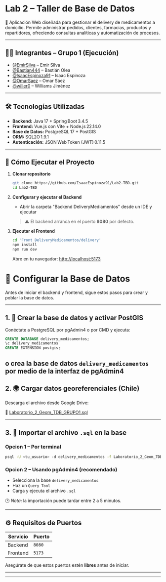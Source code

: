 
# Lab 2 – Taller de Base de Datos

📌 Aplicación Web diseñada para gestionar el delivery de medicamentos a domicilio. Permite administrar pedidos, clientes, farmacias, productos y repartidores, ofreciendo consultas analíticas y automatización de procesos.

---

## 👨‍💻 Integrantes – Grupo 1 (Ejecución)

- [@EmirSilva](https://github.com/EmirSilva) – Emir Silva  
- [@Bastian444](https://github.com/Bastian444) – Bastián Olea  
- [@IsaacEspinoza91](https://github.com/IsaacEspinoza91) – Isaac Espinoza  
- [@OmarSaez](https://github.com/OmarSaez) – Omar Sáez  
- [@willer0](https://github.com/willer0) – Williams Jiménez  

---

## 🛠️ Tecnologías Utilizadas

- **Backend:** Java 17 + Spring Boot 3.4.5  
- **Frontend:** Vue.js con Vite + Node.js 22.14.0  
- **Base de Datos:** PostgreSQL 17 + PostGIS  
- **ORM:** SQL2O 1.9.1  
- **Autenticación:** JSON Web Token (JWT) 0.11.5  

---

## 🚀 Cómo Ejecutar el Proyecto

1. **Clonar repositorio**  
   ```bash
   git clone https://github.com/IsaacEspinoza91/Lab2-TBD.git
   cd Lab2-TBD
   ```

2. **Configurar y ejecutar el Backend**  
   - Abrir la carpeta "Backend DeliveryMediamentos" desde un IDE y ejecutar 
   > ⚠️ El backend arranca en el puerto **8080** por defecto.

3. **Ejecutar el Frontend**  
   ```bash
   cd 'Front DeliveryMedicamentos/delivery'
   npm install
   npm run dev
   ```  
   Abre en tu navegador: [http://localhost:5173](http://localhost:5173)


# 📂 Configurar la Base de Datos

Antes de iniciar el backend y frontend, sigue estos pasos para crear y poblar la base de datos.

---

## 1. 💠 Crear la base de datos y activar PostGIS

Conéctate a PostgreSQL por pgAdmin4 o por CMD y ejecuta:

```sql
CREATE DATABASE delivery_medicamentos;
\c delivery_medicamentos
CREATE EXTENSION postgis;
```
o crea la base de datos `delivery_medicamentos` por medio de la interfaz de pgAdmin4
---

## 2. 🌍 Cargar datos georeferenciales (Chile)

Descarga el archivo desde Google Drive:

🔗 [Laboratorio\_2\_Geom\_TDB\_GRUPO1.sql](https://drive.google.com/file/d/1wmatr37a0w9cX5W6xFGHiVvmoNy7RLsE/view?usp=sharing)

---

## 3. 📅 Importar el archivo `.sql` en la base

### Opcion 1 – Por terminal 

```bash
psql -U <tu_usuario> -d delivery_medicamentos -f Laboratorio_2_Geom_TDB_GRUPO1.sql
```

### Opcion 2 – Usando pgAdmin4 (recomendado)

* Selecciona la base `delivery_medicamentos`
* Haz un `Query Tool`
* Carga y ejecuta el archivo `.sql`

🕒 *Nota:* la importación puede tardar entre 2 a 5 minutos.

---

## ⚙️ Requisitos de Puertos

| Servicio | Puerto |
| -------- | ------ |
| Backend  | `8080` |
| Frontend | `5173` |

Asegúrate de que estos puertos estén **libres** antes de iniciar.

---


---
